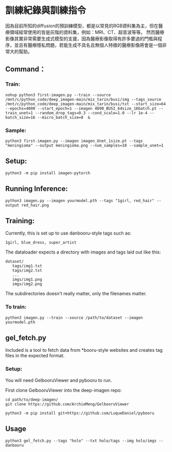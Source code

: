 # 訓練紀錄與訓練指令
因為目前所知的diffusion的預訓練模型，都是以常見的RGB資料集為主，但在醫療領域經常使用的皆是灰階的資料集，例如：MRI、CT、超音波等等。
然而醫療影像其實非常需要生成式模型的支援，因為醫療影像取得有許多要過的門檻與程序，並且有醫療隱私問題，若能生成不具名且無個人特徵的醫療影像將會是一個非常大的幫助。
## Command：
### Train:
```
nohup python3 first-imagen.py --train --source /mnt/c/python_code/deep_imagen-main/mix_tarin/busi/img --tags_source /mnt/c/python_code/deep_imagen-main/mix_tarin/busi/txt --start_size=64 --epochs=4000 --start_epoch=1 --imagen 4090_BUSI_64size_16batch.pt --train_unet=1 --random_drop_tags=0.3 --cond_scale=1.0 --lr 1e-4 --batch_size=16 --micro_batch_size=8  &
```
### Sample:
```
python3 first-imagen.py --imagen imagen_Unet_1size.pt --tags "meningioma" --output meningioma.png --num_samples=10 --sample_unet=1
```

## Setup:
```
python3 -m pip install imagen-pytorch
```

## Running Inference:
```
python3 imagen.py --imagen yourmodel.pth --tags "1girl, red_hair" --output red_hair.png
```

## Training:
Currently, this is set up to use danbooru-style tags such as:
```
1girl, blue_dress, super_artist
```
The dataloader expects a directory with images and tags laid out like this:
```
dataset/
   tags/img1.txt
   tags/img2.txt
   ...
   imgs/img1.png
   imgs/img2.png
```
The subdirectories doesn't really matter, only the filenames matter.

### To train:
```
python3 imagen.py --train --source /path/to/dataset --imagen yourmodel.pth
```
## gel_fetch.py

Included is a tool to fetch data from *booru-style websites and creates tag files in the expected format.


### Setup:
You will need GelbooruViewer and pybooru to run.

First clone GelbooruViewer into the deep-imagen repo:
```
cd path/to/deep-imagen/
git clone https://github.com/ArchieMeng/GelbooruViewer
```
```
python3 -m pip install git+https://github.com/LuqueDaniel/pybooru
```
## Usage
```
python3 gel_fetch.py --tags "holo" --txt holo/tags --img holo/imgs --danbooru
```
